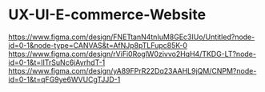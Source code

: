 # UX-UI-E-commerce-Website
https://www.figma.com/design/FNETtanN4tnIuM8GEc3IUo/Untitled?node-id=0-1&node-type=CANVAS&t=AfNJp8pTLFupc85K-0
https://www.figma.com/design/rViFi0RoglW0zivvo2HqH4/TKDG-LT?node-id=0-1&t=IITrSuNc6jAyrhdT-1
https://www.figma.com/design/yA89FPrR22Dq23AAHL9jQM/CNPM?node-id=0-1&t=qFG9ye6WVUCgTJJD-1

